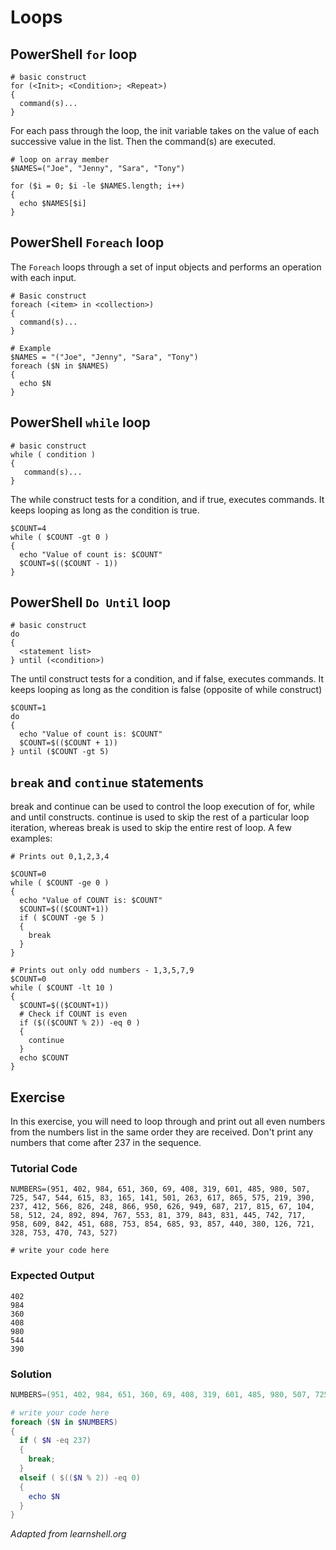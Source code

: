 # Loops

## PowerShell `for` loop

    # basic construct
    for (<Init>; <Condition>; <Repeat>)
    {
      command(s)...
    }

For each pass through the loop, the init variable takes on the value of each successive value in the list. Then the command(s) are executed.

    # loop on array member
    $NAMES=("Joe", "Jenny", "Sara", "Tony")

    for ($i = 0; $i -le $NAMES.length; i++)
    {
      echo $NAMES[$i]
    }

## PowerShell `Foreach` loop

The `Foreach` loops through a set of input objects and performs an operation with each input.

    # Basic construct
    foreach (<item> in <collection>)
    {
      command(s)...
    }

    # Example
    $NAMES = "("Joe", "Jenny", "Sara", "Tony")
    foreach ($N in $NAMES)
    {
      echo $N
    }

## PowerShell `while` loop

    # basic construct
    while ( condition )
    {
       command(s)...
    }

The while construct tests for a condition, and if true, executes commands. It keeps looping as long as the condition is true.

    $COUNT=4
    while ( $COUNT -gt 0 )
    {
      echo "Value of count is: $COUNT"
      $COUNT=$(($COUNT - 1))
    }

## PowerShell `Do Until` loop

    # basic construct
    do
    {
      <statement list>
    } until (<condition>)

The until construct tests for a condition, and if false, executes commands. It keeps looping as long as the condition is false (opposite of while construct)

    $COUNT=1
    do
    {
      echo "Value of count is: $COUNT"
      $COUNT=$(($COUNT + 1))
    } until ($COUNT -gt 5)

## `break` and `continue` statements

break and continue can be used to control the loop execution of for, while and until constructs. continue is used to skip the rest of a particular loop iteration, whereas break is used to skip the entire rest of loop. A few examples:

    # Prints out 0,1,2,3,4

    $COUNT=0
    while ( $COUNT -ge 0 )
    {
      echo "Value of COUNT is: $COUNT"
      $COUNT=$(($COUNT+1))
      if ( $COUNT -ge 5 )
      {
        break
      }
    }

    # Prints out only odd numbers - 1,3,5,7,9
    $COUNT=0
    while ( $COUNT -lt 10 )
    {
      $COUNT=$(($COUNT+1))
      # Check if COUNT is even
      if ($(($COUNT % 2)) -eq 0 )
      {
        continue
      }
      echo $COUNT
    }

## Exercise

In this exercise, you will need to loop through and print out all even numbers from the numbers list in the same order they are received. Don't print any numbers that come after 237 in the sequence.

### Tutorial Code

    NUMBERS=(951, 402, 984, 651, 360, 69, 408, 319, 601, 485, 980, 507, 725, 547, 544, 615, 83, 165, 141, 501, 263, 617, 865, 575, 219, 390, 237, 412, 566, 826, 248, 866, 950, 626, 949, 687, 217, 815, 67, 104, 58, 512, 24, 892, 894, 767, 553, 81, 379, 843, 831, 445, 742, 717, 958, 609, 842, 451, 688, 753, 854, 685, 93, 857, 440, 380, 126, 721, 328, 753, 470, 743, 527)

    # write your code here


### Expected Output

    402
    984
    360
    408
    980
    544
    390

### Solution

```powershell
NUMBERS=(951, 402, 984, 651, 360, 69, 408, 319, 601, 485, 980, 507, 725, 547, 544, 615, 83, 165, 141, 501, 263, 617, 865, 575, 219, 390, 237, 412, 566, 826, 248, 866, 950, 626, 949, 687, 217, 815, 67, 104, 58, 512, 24, 892, 894, 767, 553, 81, 379, 843, 831, 445, 742, 717, 958, 609, 842, 451, 688, 753, 854, 685, 93, 857, 440, 380, 126, 721, 328, 753, 470, 743, 527)

# write your code here
foreach ($N in $NUMBERS)
{
  if ( $N -eq 237)
  {
    break;
  }
  elseif ( $(($N % 2)) -eq 0)
  {
    echo $N
  }
}
```
*Adapted from learnshell.org*
